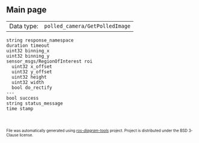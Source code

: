 <!--
File was automatically generated using 'ros-diagram-tools' project.
Project is distributed under the BSD 3-Clause license.
-->

## Main page

|     |     |
| --- | --- |
| Data type: | `polled_camera/GetPolledImage` |

```
string response_namespace
duration timeout
uint32 binning_x
uint32 binning_y
sensor_msgs/RegionOfInterest roi
  uint32 x_offset
  uint32 y_offset
  uint32 height
  uint32 width
  bool do_rectify
---
bool success
string status_message
time stamp


```


</br>
<font size="1">
File was automatically generated using <a href="https://github.com/anetczuk/ros-diagram-tools"><i>ros-diagram-tools</i></a> project.
Project is distributed under the BSD 3-Clause license.
</font>
